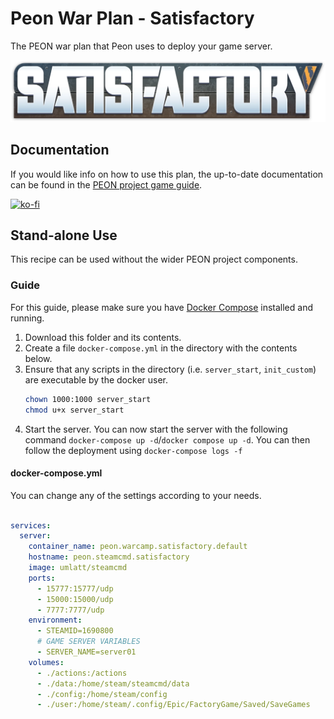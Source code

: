 # Peon War Plan - Satisfactory

The PEON war plan that Peon uses to deploy your game server.

![Satisfactory](./logo.png)

## Documentation

If you would like info on how to use this plan, the up-to-date documentation can be found in the [PEON project game guide](http://docs.warcamp.org/guides/games/satisfactory/).

[![ko-fi](https://ko-fi.com/img/githubbutton_sm.svg)](https://ko-fi.com/K3K567ILJ)

## Stand-alone Use

This recipe can be used without the wider PEON project components.

### Guide

For this guide, please make sure you have [Docker Compose](https://docs.docker.com.zh.xy2401.com/v17.12/compose/install/) installed and running.

1. Download this folder and its contents.
2. Create a file `docker-compose.yml` in the directory with the contents below.
3. Ensure that any scripts in the directory (i.e. `server_start`, `init_custom`) are executable by the docker user.
    ```bash
    chown 1000:1000 server_start
    chmod u+x server_start
    ```
4. Start the server. You can now start the server with the following command `docker-compose up -d`/`docker compose up -d`. You can then follow the deployment using `docker-compose logs -f`

#### docker-compose.yml

You can change any of the settings according to your needs.

```yml

services:
  server:
    container_name: peon.warcamp.satisfactory.default
    hostname: peon.steamcmd.satisfactory
    image: umlatt/steamcmd
    ports:
      - 15777:15777/udp
      - 15000:15000/udp
      - 7777:7777/udp
    environment:
      - STEAMID=1690800
      # GAME SERVER VARIABLES
      - SERVER_NAME=server01
    volumes:
      - ./actions:/actions
      - ./data:/home/steam/steamcmd/data
      - ./config:/home/steam/config
      - ./user:/home/steam/.config/Epic/FactoryGame/Saved/SaveGames
```

